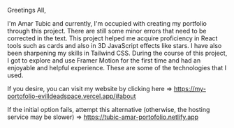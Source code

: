 Greetings All,

I'm Amar Tubic and currently, I'm occupied with creating my portfolio through this project. There are still some minor errors that need to be corrected in the text. This project helped me acquire proficiency in React tools such as cards and also in 3D JavaScript effects like stars. I have also been sharpening my skills in Tailwind CSS. During the course of this project, I got to explore and use Framer Motion for the first time and had an enjoyable and helpful experience. These are some of the technologies that I used.

If you desire, you can visit my website by clicking here => https://my-portofolio-evilldeadspace.vercel.app/#about


If the initial option fails, attempt this alternative (otherwise, the hosting service may be slower) => https://tubic-amar-portofolio.netlify.app

